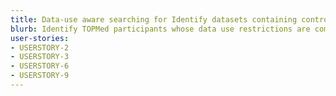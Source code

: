 ```yaml
---
title: Data-use aware searching for Identify datasets containing controls and cases with coronary artery disease
blurb: Identify TOPMed participants whose data use restrictions are compatible for coronary artery diseases research
user-stories:
- USERSTORY-2
- USERSTORY-3
- USERSTORY-6
- USERSTORY-9
---
```

